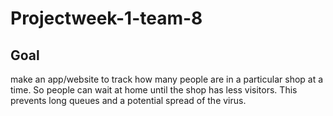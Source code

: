 ﻿# Projectweek-1-team-8
 
 ## Goal
 make an app/website to track how many people are in a particular shop at a time. So people can wait at home until the shop has less visitors. This prevents long queues and a potential spread of the virus.
